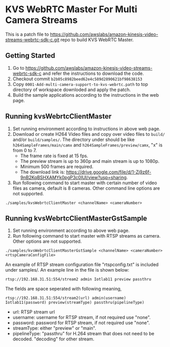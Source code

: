 KVS WebRTC Master For Multi Camera Streams
=============================================
This is a patch file to https://github.com/awslabs/amazon-kinesis-video-streams-webrtc-sdk-c.git repo to build KVS WebRTC Master.

## Getting Started
1. Go to https://github.com/awslabs/amazon-kinesis-video-streams-webrtc-sdk-c and refer the instructions to download the code.
2. Checkout commit `b2b05c8982beed62e4c589d2890621bf98638153`
3. Copy `0001-Add-multi-camera-support-to-kvs-webrtc.path` to top directory of workspace downloded and apply the patch.
4. Build the sample applications according to the instructions in the web page.

## Running kvsWebrtcClientMaster
1. Set running environment according to instructions in above web page.
2. Download or create H264 Video files and copy over video files to `build/` and/or `build/samples/`. The directory under should be like `h264SampleFrames/main/camx` and `h264SampleFrames/preview/camx`, "x" is from 0 to 7. 
	- The frame rate is fixed at 15 fps.
	- The preview stream is up to 360p and main stream is up to 1080p.
	- Minimum 500 frames are required.
	- The download link is: https://drive.google.com/file/d/1-Zj9z6f-9nB2KqBSHXAMYk0pgP3c0IUl/view?usp=sharing.
3. Run following command to start master with certain number of video files as camera, default is 8 cameras. Other command line options are not supported.
```
./samples/kvsWebrtcClientMaster <channelName> <cameraNumber> 
```

## Running kvsWebrtcClientMasterGstSample
1. Set running environment according to above web page.
2. Run following command to start master with RTSP streams as camera. Other options are not supported.
```
./samples/kvsWebrtcClientMasterGstSample <channelName> <cameraNumber> <rtspCameraConfigFile>
```

An example of RTSP stream configuration file "rtspconfig.txt" is included under samples/. An example line in the file is shown below:
```
rtsp://192.168.31.51:554/stream2 admin Iotlab11 preview passthru
```
The fields are space seperated with following meaning,
```
rtsp://192.168.31.51:554/stream2(url) admin(username) Iotlab11(password) preview(streamType) passthru(pipelineType)
```
- url: RTSP stream url
- username: username for RTSP stream, if not required use "none".
- password: password for RTSP stream, if not required use "none".
- streamType: either "preview" or "main".
- pipelineType: "passthru" for H.264 stream that does not need to be decoded. "decoding" for other stream.
